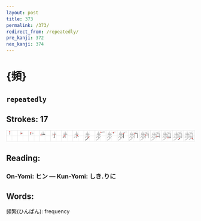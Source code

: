 ```yaml
---
layout: post
title: 373
permalink: /373/
redirect_from: /repeatedly/
pre_kanji: 372
nex_kanji: 374
---
```


# {頻}

## `repeatedly`

## Strokes: 17

<div class="stroke"><img src="../images/E9A0BB.png" /></div>

## Reading:

### On-Yomi: ヒン &mdash; Kun-Yomi: しき.りに

## Words:

頻繁(ひんぱん): frequency
